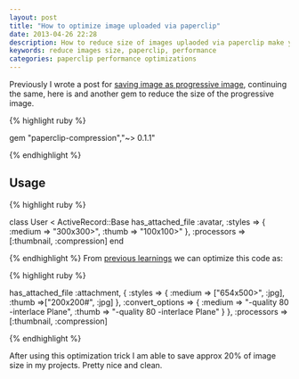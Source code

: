 ```yaml
---
layout: post
title: "How to optimize image uploaded via paperclip"
date: 2013-04-26 22:28
description: How to reduce size of images uplaoded via paperclip make your website load faster.
keywords: reduce images size, paperclip, performance
categories: paperclip performance optimizations
---
```


Previously I wrote a post for [saving image as progressive image](http://www.codebeerstartups.com/2012/10/save-image-as-progressive-image-using-paperclip-and-imagemagick/), continuing the same, here is and another gem to reduce the size of the progressive image.

{% highlight ruby %}

  gem "paperclip-compression","~> 0.1.1"

{% endhighlight %}

## Usage

{% highlight ruby %}

  class User < ActiveRecord::Base
           has_attached_file :avatar,
                :styles     => { :medium => "300x300>", :thumb => "100x100>" },
                :processors => [:thumbnail, :compression]
  end

{% endhighlight %}
From [previous learnings](http://www.codebeerstartups.com/2012/10/save-image-as-progressive-image-using-paperclip-and-imagemagick/) we can optimize this code as:

{% highlight ruby %}

  has_attached_file :attachment, {
  :styles => {
    :medium => ["654x500>", :jpg],
    :thumb =>["200x200#", :jpg]
  },
  :convert_options => {
    :medium => "-quality 80 -interlace Plane",
    :thumb => "-quality 80 -interlace Plane"
    }
  },
   :processors => [:thumbnail, :compression]

{% endhighlight %}

After using this optimization trick I am able to save approx 20% of image size in my projects. Pretty nice and clean.

